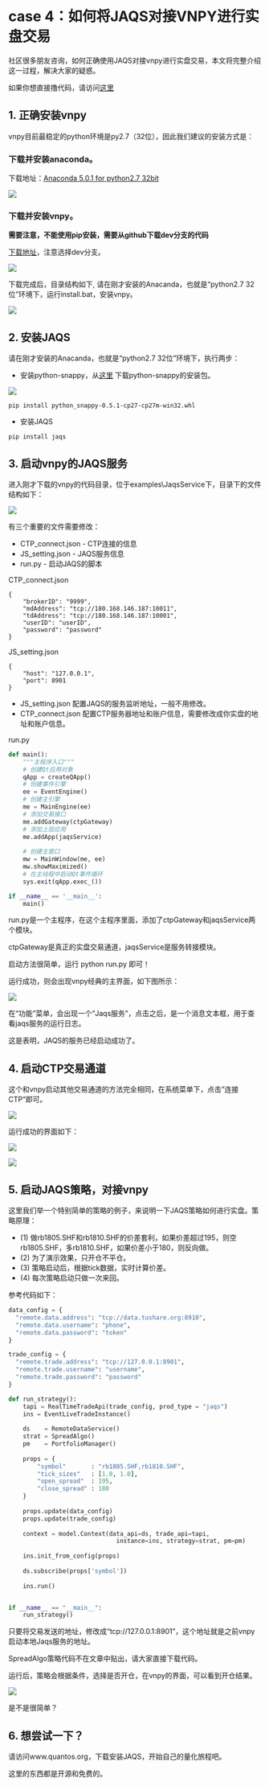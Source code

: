 # case 4：如何将JAQS对接VNPY进行实盘交易

社区很多朋友咨询，如何正确使用JAQS对接vnpy进行实盘交易，本文将完整介绍这一过程，解决大家的疑惑。

如果你想直接撸代码，请访问[这里](https://github.com/PKUJohnson/LearnJaqsByExample/blob/master/notebook/case4.zip)

## 1. 正确安装vnpy

vnpy目前最稳定的python环境是py2.7（32位），因此我们建议的安装方式是：

### 下载并安装anaconda。

下载地址：[Anaconda 5.0.1 for python2.7 32bit](https://www.anaconda.com/download/)

![](https://github.com/PKUJohnson/LearnJaqsByExample/blob/master/image/case4-1.png)

### 下载并安装vnpy。

**需要注意，不能使用pip安装，需要从github下载dev分支的代码**

[下载地址](https://github.com/vnpy/vnpy)，注意选择dev分支。

![](https://github.com/PKUJohnson/LearnJaqsByExample/blob/master/image/case4-2.png)

下载完成后，目录结构如下, 请在刚才安装的Anacanda，也就是“python2.7 32位”环境下，运行install.bat，安装vnpy。

![](https://github.com/PKUJohnson/LearnJaqsByExample/blob/master/image/case4-3.png)

## 2. 安装JAQS

请在刚才安装的Anacanda，也就是“python2.7 32位”环境下，执行两步：

+ 安装python-snappy，从[这里](https://www.lfd.uci.edu/~gohlke/pythonlibs/#python-snappys) 下载python-snappy的安装包。

![](https://github.com/PKUJohnson/LearnJaqsByExample/blob/master/image/case4-4.png)

```shell
pip install python_snappy-0.5.1-cp27-cp27m-win32.whl
```

+ 安装JAQS

```shell
pip install jaqs
```

## 3. 启动vnpy的JAQS服务

进入刚才下载的vnpy的代码目录，位于examples\JaqsService下，目录下的文件结构如下：

![](https://github.com/PKUJohnson/LearnJaqsByExample/blob/master/image/case4-5.png)

有三个重要的文件需要修改：

+ CTP_connect.json - CTP连接的信息
+ JS_setting.json - JAQS服务信息
+ run.py - 启动JAQS的脚本

CTP_connect.json
```
{
    "brokerID": "9999", 
    "mdAddress": "tcp://180.168.146.187:10011", 
    "tdAddress": "tcp://180.168.146.187:10001", 
    "userID": "userID",
    "password": "password"    
}
```

JS_setting.json
```
{
    "host": "127.0.0.1",
    "port": 8901
}
```

+ JS_setting.json  配置JAQS的服务监听地址，一般不用修改。
+ CTP_connect.json 配置CTP服务器地址和账户信息，需要修改成你实盘的地址和账户信息。

run.py
```python
def main():
    """主程序入口"""
    # 创建Qt应用对象
    qApp = createQApp()
    # 创建事件引擎
    ee = EventEngine()
    # 创建主引擎
    me = MainEngine(ee)
    # 添加交易接口
    me.addGateway(ctpGateway)
    # 添加上层应用
    me.addApp(jaqsService)
    
    # 创建主窗口
    mw = MainWindow(me, ee)
    mw.showMaximized()
    # 在主线程中启动Qt事件循环
    sys.exit(qApp.exec_())

if __name__ == '__main__':
    main()
```

run.py是一个主程序，在这个主程序里面，添加了ctpGateway和jaqsService两个模块。

ctpGateway是真正的实盘交易通道，jaqsService是服务转接模块。

启动方法很简单，运行 python run.py 即可！

运行成功，则会出现vnpy经典的主界面，如下图所示：

![](https://github.com/PKUJohnson/LearnJaqsByExample/blob/master/image/case4-6.png)

在“功能”菜单，会出现一个“Jaqs服务”，点击之后，是一个消息文本框，用于查看jaqs服务的运行日志。

这是表明，JAQS的服务已经启动成功了。

## 4. 启动CTP交易通道

这个和vnpy启动其他交易通道的方法完全相同，在系统菜单下，点击“连接CTP”即可。

![](https://github.com/PKUJohnson/LearnJaqsByExample/blob/master/image/case4-7.png)

运行成功的界面如下：

![](https://github.com/PKUJohnson/LearnJaqsByExample/blob/master/image/case4-8.png)

![](https://github.com/PKUJohnson/LearnJaqsByExample/blob/master/image/case4-9.png)

## 5. 启动JAQS策略，对接vnpy

这里我们举一个特别简单的策略的例子，来说明一下JAQS策略如何进行实盘。策略原理：

+ (1) 做rb1805.SHF和rb1810.SHF的价差套利，如果价差超过195，则空rb1805.SHF，多rb1810.SHF，如果价差小于180，则反向做。
+ (2) 为了演示效果，只开仓不平仓。
+ (3) 策略启动后，根据tick数据，实时计算价差。
+ (4) 每次策略启动只做一次来回。

参考代码如下：
```python
data_config = {
  "remote.data.address": "tcp://data.tushare.org:8910",
  "remote.data.username": "phone",
  "remote.data.password": "token"
}

trade_config = {
  "remote.trade.address": "tcp://127.0.0.1:8901",
  "remote.trade.username": "username",
  "remote.trade.password": "password"
}

def run_strategy():
    tapi = RealTimeTradeApi(trade_config, prod_type = "jaqs")
    ins = EventLiveTradeInstance()
    
    ds    = RemoteDataService()
    strat = SpreadAlgo()
    pm    = PortfolioManager()
    
    props = {
        "symbol"       : "rb1805.SHF,rb1810.SHF",
        "tick_sizes"   : [1.0, 1.0],
        "open_spread"  : 195,
        "close_spread" : 180
    }
    
    props.update(data_config)
    props.update(trade_config)
    
    context = model.Context(data_api=ds, trade_api=tapi,
                              instance=ins, strategy=strat, pm=pm)
    
    ins.init_from_config(props)
    
    ds.subscribe(props['symbol'])
    
    ins.run()


if __name__ == "__main__":
    run_strategy()

```

只要将交易发送的地址，修改成“tcp://127.0.0.1:8901”，这个地址就是之前vnpy启动本地Jaqs服务的地址。

SpreadAlgo策略代码不在文章中贴出，请大家直接下载代码。

运行后，策略会根据条件，选择是否开仓，在vnpy的界面，可以看到开仓结果。

![](https://github.com/PKUJohnson/LearnJaqsByExample/blob/master/image/case4-10.png)

是不是很简单？

## 6. 想尝试一下？

请访问www.quantos.org，下载安装JAQS，开始自己的量化旅程吧。

这里的东西都是开源和免费的。

